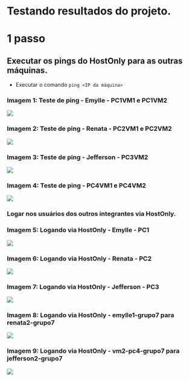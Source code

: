 # Testando resultados do projeto.

# 1 passo
## Executar os pings do HostOnly para as outras máquinas.

- Executar o comando ```ping <IP da máquina> ```

### Imagem 1: Teste de ping - Emylle - PC1VM1 e PC1VM2

<img src = "imagesJefferson/ping_emylle.png" />

### Imagem 2: Teste de ping - Renata - PC2VM1 e PC2VM2

<img src = "imagesJefferson/ping_renata.png"/>

### Imagem 3: Teste de ping - Jefferson - PC3VM2

<img src = "imagesJefferson/ping_jefferson.png" />

### Imagem 4: Teste de ping - PC4VM1 e PC4VM2

<img src = "imagesJefferson/ping_pc4.png" />

### Logar nos usuários dos outros integrantes via HostOnly.

### Imagem 5: Logando via HostOnly - Emylle - PC1
<img src = "imagesJefferson/HostOnly_emylle.png" />

### Imagem 6: Logando via HostOnly - Renata - PC2
<img src = "imagesJefferson/HostOnly_renata.png" />

### Imagem 7: Logando via HostOnly - Jefferson - PC3
<img src = "imagesJefferson/HostOnly_jefferson.png" />

### Imagem 8: Logando via HostOnly - emylle1-grupo7 para renata2-grupo7
<img src = "imagesJefferson/emylle1ren2.png" />

### Imagem 9: Logando via HostOnly - vm2-pc4-grupo7 para jefferson2-grupo7
<img src = "imagesJefferson/pc4jeff2.png" />


